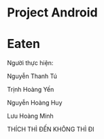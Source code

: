 # Project Android
<h1>Eaten</h1>
<p>Người thực hiện: </p>
        <p>Nguyễn Thanh Tú </p>
        <p>Trịnh Hoàng Yến </p>
        <p>Nguyễn Hoàng Huy </p>
        <p>Lưu Hoàng Minh </p>
        <p>THÍCH THÌ ĐẾN KHÔNG THÌ ĐI</p>

